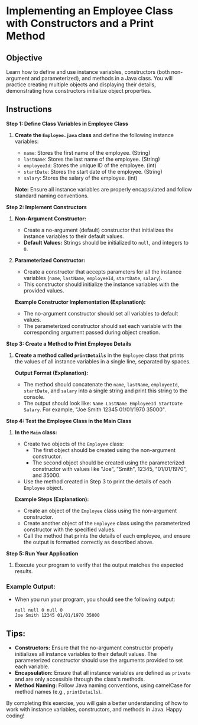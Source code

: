 # Implementing an Employee Class with Constructors and a Print Method

## Objective
Learn how to define and use instance variables, constructors (both non-argument and parameterized), and methods in a Java class. You will practice creating multiple objects and displaying their details, demonstrating how constructors initialize object properties.

## Instructions

**Step 1: Define Class Variables in Employee Class**

1. **Create the `Employee.java` class** and define the following instance variables:
    - `name`: Stores the first name of the employee. (String)
    - `lastName`: Stores the last name of the employee. (String)
    - `employeeId`: Stores the unique ID of the employee. (int)
    - `startDate`: Stores the start date of the employee. (String)
    - `salary`: Stores the salary of the employee. (int)

   **Note:** Ensure all instance variables are properly encapsulated and follow standard naming conventions.

**Step 2: Implement Constructors**

1. **Non-Argument Constructor:**
    - Create a no-argument (default) constructor that initializes the instance variables to their default values.
    - **Default Values:** Strings should be initialized to `null`, and integers to `0`.

2. **Parameterized Constructor:**
    - Create a constructor that accepts parameters for all the instance variables (`name`, `lastName`, `employeeId`, `startDate`, `salary`).
    - This constructor should initialize the instance variables with the provided values.

   **Example Constructor Implementation (Explanation):**
    - The no-argument constructor should set all variables to default values.
    - The parameterized constructor should set each variable with the corresponding argument passed during object creation.

**Step 3: Create a Method to Print Employee Details**

1. **Create a method called `printDetails`** in the `Employee` class that prints the values of all instance variables in a single line, separated by spaces.

   **Output Format (Explanation):**
    - The method should concatenate the `name`, `lastName`, `employeeId`, `startDate`, and `salary` into a single string and print this string to the console.
    - The output should look like: `Name LastName EmployeeId StartDate Salary`. For example, "Joe Smith 12345 01/01/1970 35000".

**Step 4: Test the Employee Class in the Main Class**

1. **In the `Main` class:**
    - Create two objects of the `Employee` class:
        - The first object should be created using the non-argument constructor.
        - The second object should be created using the parameterized constructor with values like "Joe", "Smith", 12345, "01/01/1970", and 35000.
    - Use the method created in Step 3 to print the details of each `Employee` object.

   **Example Steps (Explanation):**
    - Create an object of the `Employee` class using the non-argument constructor.
    - Create another object of the `Employee` class using the parameterized constructor with the specified values.
    - Call the method that prints the details of each employee, and ensure the output is formatted correctly as described above.

**Step 5: Run Your Application**

1. Execute your program to verify that the output matches the expected results.

### Example Output:

- When you run your program, you should see the following output:

  ```
  null null 0 null 0
  Joe Smith 12345 01/01/1970 35000
  ```

## Tips:

- **Constructors:** Ensure that the no-argument constructor properly initializes all instance variables to their default values. The parameterized constructor should use the arguments provided to set each variable.
- **Encapsulation:** Ensure that all instance variables are defined as `private` and are only accessible through the class's methods.
- **Method Naming:** Follow Java naming conventions, using camelCase for method names (e.g., `printDetails`).

By completing this exercise, you will gain a better understanding of how to work with instance variables, constructors, and methods in Java. Happy coding!
